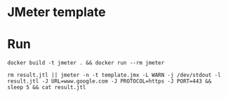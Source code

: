 # JMeter template



# Run

```
docker build -t jmeter . && docker run --rm jmeter
```



```
rm result.jtl || jmeter -n -t template.jmx -L WARN -j /dev/stdout -l result.jtl -J URL=www.google.com -J PROTOCOL=https -J PORT=443 && sleep 5 && cat result.jtl
```

